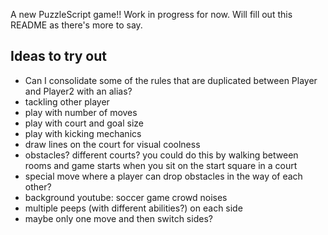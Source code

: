 A new PuzzleScript game!! Work in progress for now. Will fill out this README as there's more to say.


## Ideas to try out
* Can I consolidate some of the rules that are duplicated between Player and Player2 with an alias?
* tackling other player
* play with number of moves
* play with court and goal size
* play with kicking mechanics
* draw lines on the court for visual coolness
* obstacles? different courts? you could do this by walking between rooms and game starts when you sit on the start square in a court
* special move where a player can drop obstacles in the way of each other?
* background youtube: soccer game crowd noises
* multiple peeps (with different abilities?) on each side
* maybe only one move and then switch sides?
